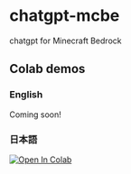 # chatgpt-mcbe
chatgpt for Minecraft Bedrock

## Colab demos

### English
Coming soon!

### 日本語

[![Open In Colab](https://colab.research.google.com/assets/colab-badge.svg)](https://colab.research.google.com/github/obscraft23/chatgpt-mcbe/blob/master/chatgpt_wrapper_mcbe.demo.jp.ipynb)
